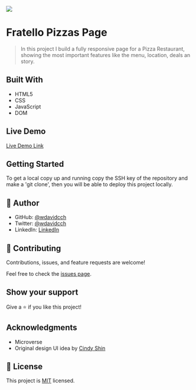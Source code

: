 ![](https://img.shields.io/badge/Microverse-blueviolet)

# Fratello Pizzas Page

> In this project I build a fully responsive page for a Pizza Restaurant, showing the most important features like the menu, location, deals an story.


## Built With

- HTML5
- CSS
- JavaScript
- DOM

## Live Demo

[Live Demo Link](https://wdavidcch.github.io/capstone1/)


## Getting Started

To get a local copy up and running copy the SSH key of the repository and make a 'git clone', then you will be able to deploy this project locally.


## 👤 Author

- GitHub: [@wdavidcch](https://github.com/wdavidcch)
- Twitter: [@wdavidcch](https://twitter.com/wdavidcch)
- LinkedIn: [LinkedIn](https://www.linkedin.com/in/williams-colmenares-989a6b151)

## 🤝 Contributing

Contributions, issues, and feature requests are welcome!

Feel free to check the [issues page](../../issues/).

## Show your support

Give a ⭐️ if you like this project!

## Acknowledgments

- Microverse
- Original design UI idea by [Cindy Shin](https://www.behance.net/adagio07)

## 📝 License

This project is [MIT](./MIT.md) licensed.
